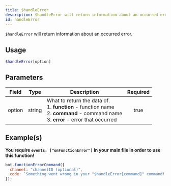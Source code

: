 ```yaml
---
title: $handleError
description: $handleError will return information about an occurred error.
id: handleError
---
```


`$handleError` will return information about an occurred error.

## Usage

```php
$handleError[option]
```

## Parameters

| Field  | Type   | Description                                                                                                                                       | Required |
| ------ | ------ | ------------------------------------------------------------------------------------------------------------------------------------------------- | :------: |
| option | string | What to return the data of. <br /> 1. **function** - function name <br /> 2. **command** - command name <br /> 3. **error** - error that occurred |   true   |

## Example(s)

**You require `events: ["onFunctionError"]` in your main file in order to use this function!**

```javascript
bot.functionErrorCommand({
  channel: "channelID (optional)",
  code: `Something went wrong in your "$handleError[command]" command! The function "$handleError[function]" returned the error "$handleError[error]"!`,
});
```
